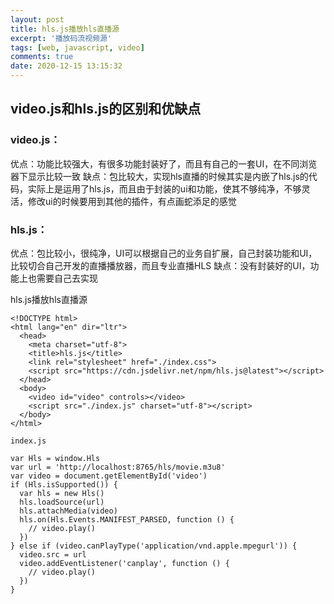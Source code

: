 ```yaml
---
layout: post
title: hls.js播放hls直播源
excerpt: '播放码流视频源'
tags: [web, javascript, video]
comments: true
date: 2020-12-15 13:15:32
---
```

## video.js和hls.js的区别和优缺点

### video.js：
优点：功能比较强大，有很多功能封装好了，而且有自己的一套UI，在不同浏览器下显示比较一致
缺点：包比较大，实现hls直播的时候其实是内嵌了hls.js的代码，实际上是运用了hls.js，而且由于封装的ui和功能，使其不够纯净，不够灵活，修改ui的时候要用到其他的插件，有点画蛇添足的感觉
### hls.js：
优点：包比较小，很纯净，UI可以根据自己的业务自扩展，自己封装功能和UI，比较切合自己开发的直播播放器，而且专业直播HLS
缺点：没有封装好的UI，功能上也需要自己去实现

hls.js播放hls直播源
```
<!DOCTYPE html>
<html lang="en" dir="ltr">
  <head>
    <meta charset="utf-8">
    <title>hls.js</title>
    <link rel="stylesheet" href="./index.css">
    <script src="https://cdn.jsdelivr.net/npm/hls.js@latest"></script>
  </head>
  <body>
    <video id="video" controls></video>
    <script src="./index.js" charset="utf-8"></script>
  </body>
</html>
```
`index.js`
```
var Hls = window.Hls
var url = 'http://localhost:8765/hls/movie.m3u8'
var video = document.getElementById('video')
if (Hls.isSupported()) {
  var hls = new Hls()
  hls.loadSource(url)
  hls.attachMedia(video)
  hls.on(Hls.Events.MANIFEST_PARSED, function () {
    // video.play()
  })
} else if (video.canPlayType('application/vnd.apple.mpegurl')) {
  video.src = url
  video.addEventListener('canplay', function () {
    // video.play()
  })
}
```
